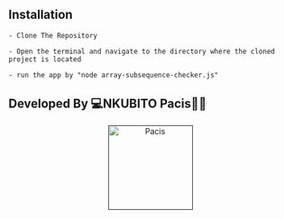 ## Installation
    - Clone The Repository
    
    - Open the terminal and navigate to the directory where the cloned project is located
    
    - run the app by "node array-subsequence-checker.js"

## Developed By 💻NKUBITO Pacis👨‍💻
<div align="center">
    <a href="">
        <img
            alt="Pacis"
            src="https://scontent.fkgl1-1.fna.fbcdn.net/v/t1.6435-9/228052553_1458083004569354_327430034671255808_n.jpg?_nc_cat=106&ccb=1-5&_nc_sid=09cbfe&_nc_ohc=T3Pq4iTZqy0AX-ZP1zT&_nc_ht=scontent.fkgl1-1.fna&oh=069122aabe71b181bec8d458000be87a&oe=618FF1B9"
            width="150">
    </a>
</div>
